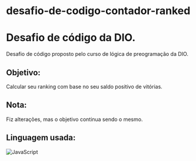 # desafio-de-codigo-contador-ranked

# Desafio de código da DIO.

Desafio de código proposto pelo curso de lógica de preogramação da DIO.
## Objetivo:
Calcular seu ranking com base no seu saldo positivo de vitórias.
## Nota:
Fiz alterações, mas o objetivo continua sendo o mesmo.

## Linguagem usada:
![JavaScript](https://img.shields.io/badge/JavaScript-F7DF1E?style=for-the-badge&logo=javascript&logoColor=black)

